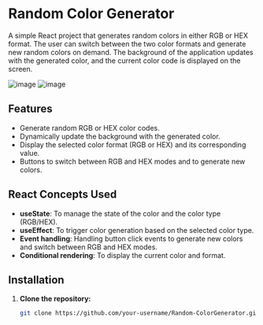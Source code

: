 # Random Color Generator

A simple React project that generates random colors in either RGB or HEX format. The user can switch between the two color formats and generate new random colors on demand. The background of the application updates with the generated color, and the current color code is displayed on the screen.

![image](https://github.com/user-attachments/assets/381ecb6b-3555-4768-b3a7-f2919a678ef3)
![image](https://github.com/user-attachments/assets/54998cc5-e02f-44e3-9002-6c5bd9cadd7e)


## Features

- Generate random RGB or HEX color codes.
- Dynamically update the background with the generated color.
- Display the selected color format (RGB or HEX) and its corresponding value.
- Buttons to switch between RGB and HEX modes and to generate new colors.

## React Concepts Used

- **useState**: To manage the state of the color and the color type (RGB/HEX).
- **useEffect**: To trigger color generation based on the selected color type.
- **Event handling**: Handling button click events to generate new colors and switch between RGB and HEX modes.
- **Conditional rendering**: To display the current color and format.

## Installation

1. **Clone the repository:**
   ```bash
   git clone https://github.com/your-username/Random-ColorGenerator.git
   ```

